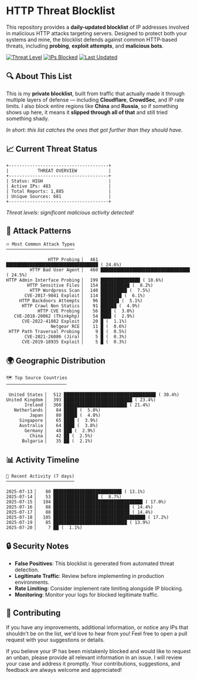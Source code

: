 # HTTP Threat Blocklist

This repository provides a **daily-updated blocklist** of IP addresses involved in malicious HTTP attacks targeting servers. Designed to protect both your systems and mine, the blocklist defends against common HTTP-based threats, including **probing**, **exploit attempts**, and **malicious bots**.

[![Threat Level](https://img.shields.io/badge/Threat%20Level-HIGH-red)](.)
[![IPs Blocked](https://img.shields.io/badge/IPs%20Blocked-483-blue)](.)
[![Last Updated](https://img.shields.io/badge/Updated-2025--07--20-brightgreen)](.)

## 🔍 About This List

This is my **private blocklist**, built from traffic that actually made it through multiple layers of defense — including **Cloudflare**, **CrowdSec**, and IP rate limits. I also block entire regions like **China** and **Russia**, so if something shows up here, it means it **slipped through all of that** and still tried something shady.

*In short: this list catches the ones that got further than they should have.*

## 📈 Current Threat Status

```
+--------------------------------------+
|           THREAT OVERVIEW            |
+--------------------------------------+
| Status: HIGH                         |
| Active IPs: 483                      |
| Total Reports: 1,885                 |
| Unique Sources: 681                  |
+--------------------------------------+
```

*Threat levels: significant malicious activity detected!*

## 🎯 Attack Patterns

```
🔥 Most Common Attack Types
──────────────────────────

                HTTP Probing ▏  461 ███████████████████████████████████ ( 24.6%)
         HTTP Bad User Agent ▏  460 ██████████████████████████████████ ( 24.5%)
HTTP Admin Interface Probing ▏  199 ███████████████ ( 10.6%)
        HTTP Sensitive Files ▏  154 ███████████ (  8.2%)
         HTTP Wordpress Scan ▏  140 ██████████ (  7.5%)
       CVE-2017-9841 Exploit ▏  114 ████████ (  6.1%)
     HTTP Backdoors Attempts ▏   96 ███████ (  5.1%)
      HTTP Crawl Non Statics ▏   91 ██████ (  4.9%)
            HTTP CVE Probing ▏   56 ████ (  3.0%)
   CVE-2018-20062 (Thinkphp) ▏   54 ████ (  2.9%)
      CVE-2022-41082 Exploit ▏   20 █ (  1.1%)
                 Netgear RCE ▏   11 █ (  0.6%)
 HTTP Path Traversal Probing ▏    9 █ (  0.5%)
       CVE-2021-26086 (Jira) ▏    5 █ (  0.3%)
      CVE-2019-18935 Exploit ▏    5 █ (  0.3%)
```

## 🌍 Geographic Distribution

```
🗺️ Top Source Countries
───────────────────────

 United States ▏  512 ███████████████████████████████████ ( 30.4%)
United Kingdom ▏  393 ██████████████████████████ ( 23.4%)
       Ireland ▏  360 ████████████████████████ ( 21.4%)
   Netherlands ▏   84 █████ (  5.0%)
         Japan ▏   80 █████ (  4.8%)
     Singapore ▏   65 ████ (  3.9%)
     Australia ▏   64 ████ (  3.8%)
       Germany ▏   48 ███ (  2.9%)
         China ▏   42 ██ (  2.5%)
      Bulgaria ▏   35 ██ (  2.1%)
```

## 📊 Activity Timeline

```
📅 Recent Activity (7 days)
──────────────────────────

2025-07-13 ▏   80 ██████████████████████████ ( 13.1%)
2025-07-14 ▏   53 █████████████████ (  8.7%)
2025-07-15 ▏  104 ██████████████████████████████████ ( 17.0%)
2025-07-16 ▏   88 █████████████████████████████ ( 14.4%)
2025-07-17 ▏   88 █████████████████████████████ ( 14.4%)
2025-07-18 ▏  105 ███████████████████████████████████ ( 17.2%)
2025-07-19 ▏   85 ████████████████████████████ ( 13.9%)
2025-07-20 ▏    7 ██ (  1.1%)
```

## 🔒 Security Notes

- **False Positives**: This blocklist is generated from automated threat detection.
- **Legitimate Traffic**: Review before implementing in production environments.
- **Rate Limiting**: Consider implement rate limiting alongside IP blocking.
- **Monitoring**: Monitor your logs for blocked legitimate traffic.

## 🤝 Contributing

If you have any improvements, additional information, or notice any IPs that shouldn't be on the list, we'd love to hear from you! Feel free to open a pull request with your suggestions or details.

If you believe your IP has been mistakenly blocked and would like to request an unban, please provide all relevant information in an issue. I will review your case and address it promptly. Your contributions, suggestions, and feedback are always welcome and appreciated!